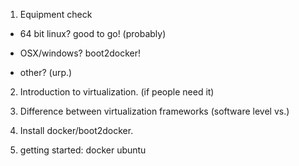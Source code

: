 1. Equipment check

 * 64 bit linux? good to go! (probably)

 * OSX/windows? boot2docker! 

 * other? (urp.)

2. Introduction to virtualization. (if people need it)

3. Difference between virtualization frameworks (software level vs.)

4. Install docker/boot2docker.

5. getting started: docker ubuntu




 
